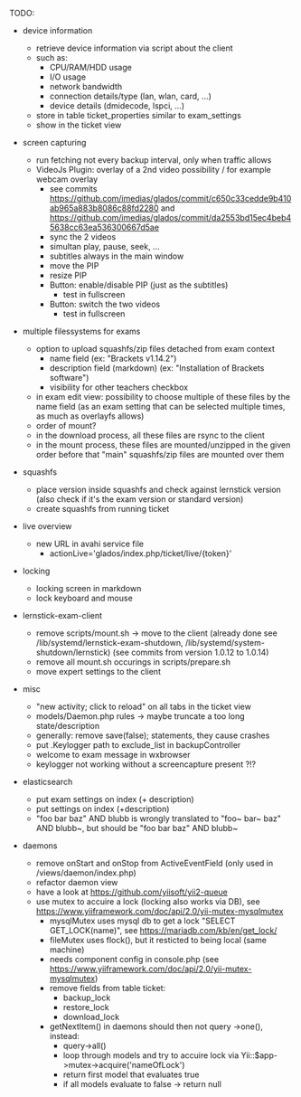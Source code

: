 TODO:

* device information
  * retrieve device information via script about the client
  * such as:
    * CPU/RAM/HDD usage
    * I/O usage
    * network bandwidth
    * connection details/type (lan, wlan, card, ...)
    * device details (dmidecode, lspci, ...)
  * store in table ticket_properties similar to exam_settings
  * show in the ticket view

* screen capturing
  * run fetching not every backup interval, only when traffic allows
  * VideoJs Plugin: overlay of a 2nd video possibility / for example webcam overlay
    * see commits https://github.com/imedias/glados/commit/c650c33cedde9b410ab965a883b8086c88fd2280 and https://github.com/imedias/glados/commit/da2553bd15ec4beb45638cc63ea536300667d5ae
    * sync the 2 videos
    * simultan play, pause, seek, ...
    * subtitles always in the main window
    * move the PIP
    * resize PIP
    * Button: enable/disable PIP (just as the subtitles)
      * test in fullscreen
    * Button: switch the two videos
      * test in fullscreen

* multiple filessystems for exams
  * option to upload squashfs/zip files detached from exam context
     * name field (ex: "Brackets v1.14.2")
     * description field (markdown) (ex: "Installation of Brackets software")
     * visibility for other teachers checkbox
  * in exam edit view: possibility to choose multiple of these files by the name field (as an exam setting that can be selected multiple times, as much as overlayfs allows)
  * order of mount?
  * in the download process, all these files are rsync to the client
  * in the mount process, these files are mounted/unzipped in the given order before that "main" squashfs/zip files are mounted over them
  
* squashfs
  * place version inside squashfs and check against lernstick version (also check if it's the exam version or standard version)
  * create squashfs from running ticket

* live overview
  * new URL in avahi service file
     * <txt-record>actionLive='glados/index.php/ticket/live/{token}'</txt-record>

* locking
  * locking screen in markdown
  * lock keyboard and mouse

* lernstick-exam-client
  * remove scripts/mount.sh -> move to the client (already done see /lib/systemd/lernstick-exam-shutdown, /lib/systemd/system-shutdown/lernstick) (see commits from version 1.0.12 to 1.0.14)
  * remove all mount.sh occurings in scripts/prepare.sh
  * move expert settings to the client

* misc
  * "new activity; click to reload" on all tabs in the ticket view
  * models/Daemon.php rules -> maybe truncate a too long state/description
  * generally: remove save(false); statements, they cause crashes
  * put .Keylogger path to exclude_list in backupController
  * welcome to exam message in wxbrowser
  * keylogger not working without a screencapture present ?!?

* elasticsearch
  * put exam settings on index (+ description)
  * put settings on index (+description)
  * "foo bar baz" AND blubb is wrongly translated to "foo~ bar~ baz" AND blubb~, but should be "foo bar baz" AND blubb~

* daemons
  * remove onStart and onStop from ActiveEventField (only used in /views/daemon/index.php)
  * refactor daemon view
  * have a look at https://github.com/yiisoft/yii2-queue
  * use mutex to accuire a lock (locking also works via DB), see https://www.yiiframework.com/doc/api/2.0/yii-mutex-mysqlmutex
    * mysqlMutex uses mysql db to get a lock "SELECT GET_LOCK(name)", see https://mariadb.com/kb/en/get_lock/
    * fileMutex uses flock(), but it resticted to being local (same machine)
    * needs component config in console.php (see https://www.yiiframework.com/doc/api/2.0/yii-mutex-mysqlmutex)
    * remove fields from table ticket:
      * backup_lock
      * restore_lock
      * download_lock
    * getNextItem() in daemons should then not query ->one(), instead:
      * query->all()
      * loop through models and try to accuire lock via Yii::$app->mutex->acquire('nameOfLock')
      * return first model that evaluates true
      * if all models evaluate to false -> return null
